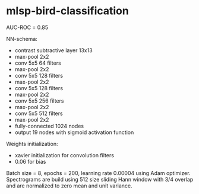 # mlsp-bird-classification

AUC-ROC = 0.85

NN-schema:</br>
  - contrast subtractive layer 13x13</br>
  - max-pool 2x2</br>
  - conv 5x5 64 filters</br>
  - max-pool 2x2</br>
  - conv 5x5 128 filters</br>
  - max-pool 2x2</br>
  - conv 5x5 128 filters</br>
  - max-pool 2x2</br>
  - conv 5x5 256 filters</br>
  - max-pool 2x2</br>
  - conv 5x5 512 filters</br>
  - max-pool 2x2</br>
  - fully-connected 1024 nodes</br>
  - output 19 nodes with sigmoid activation function</br>

Weights initialization: 
  - xavier initialization for convolution filters
  - 0.06 for bias

Batch size = 8, epochs = 200, learning rate 0.00004 using Adam optimizer.</br>
Spectrograms are build using 512 size sliding Hann window with 3/4 overlap and are normalized to zero mean and unit variance.
